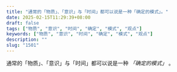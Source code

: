 ```yaml
---
title: "通常的「物质」、「意识」与「时间」都可以说是一种「确定的模式」。"
date: 2025-02-15T11:29:39+08:00
draft: false
tags: ["物质", "意识", "时间", "确定", "模式", "观点"]
keywords: ["物质", "意识", "时间", "确定", "模式", "观点"]
description: ""
slug: "1501"
---
```


通常的「物质」、「意识」与「时间」都可以说是一种 *「确定的模式」* 。